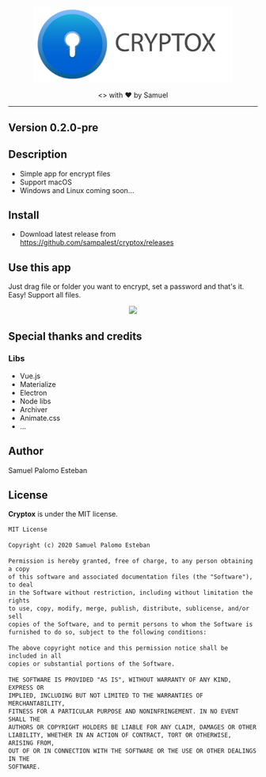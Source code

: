 <br>
<div align="center">
<img src="screenshots/logo.png" width="400"/>
<p><> with ❤️ by Samuel</p>
</div>
<hr>

## Version 0.2.0-pre

## Description
* Simple app for encrypt files
* Support macOS
* Windows and Linux coming soon...

## Install
- Download latest release from https://github.com/sampalest/cryptox/releases

## Use this app
Just drag file or folder you want to encrypt, set a password and that's it. Easy!
Support all files.

<div align="center">
<img src="screenshots/encrypt.gif" width="600"/>
</div>

## Special thanks and credits
### Libs
- Vue.js
- Materialize
- Electron
- Node libs
- Archiver
- Animate.css
- ...

## Author
Samuel Palomo Esteban

## License
**Cryptox** is under the MIT license.
```text
MIT License

Copyright (c) 2020 Samuel Palomo Esteban

Permission is hereby granted, free of charge, to any person obtaining a copy
of this software and associated documentation files (the "Software"), to deal
in the Software without restriction, including without limitation the rights
to use, copy, modify, merge, publish, distribute, sublicense, and/or sell
copies of the Software, and to permit persons to whom the Software is
furnished to do so, subject to the following conditions:

The above copyright notice and this permission notice shall be included in all
copies or substantial portions of the Software.

THE SOFTWARE IS PROVIDED "AS IS", WITHOUT WARRANTY OF ANY KIND, EXPRESS OR
IMPLIED, INCLUDING BUT NOT LIMITED TO THE WARRANTIES OF MERCHANTABILITY,
FITNESS FOR A PARTICULAR PURPOSE AND NONINFRINGEMENT. IN NO EVENT SHALL THE
AUTHORS OR COPYRIGHT HOLDERS BE LIABLE FOR ANY CLAIM, DAMAGES OR OTHER
LIABILITY, WHETHER IN AN ACTION OF CONTRACT, TORT OR OTHERWISE, ARISING FROM,
OUT OF OR IN CONNECTION WITH THE SOFTWARE OR THE USE OR OTHER DEALINGS IN THE
SOFTWARE.
```
